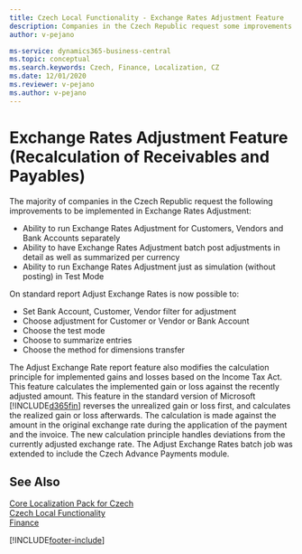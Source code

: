 ```yaml
---
title: Czech Local Functionality - Exchange Rates Adjustment Feature 
description: Companies in the Czech Republic request some improvements in the Exchange Rates Adjustment feature in the Czech version of Business Central.
author: v-pejano

ms-service: dynamics365-business-central
ms.topic: conceptual
ms.search.keywords: Czech, Finance, Localization, CZ
ms.date: 12/01/2020
ms.reviewer: v-pejano
ms.author: v-pejano
---
```


# Exchange Rates Adjustment Feature (Recalculation of Receivables and Payables)

The majority of companies in the Czech Republic request the following improvements to be implemented in Exchange Rates Adjustment:

- Ability to run Exchange Rates Adjustment for Customers, Vendors and Bank Accounts separately
- Ability to have Exchange Rates Adjustment batch post adjustments in detail as well as summarized per currency
- Ability to run Exchange Rates Adjustment just as simulation (without posting) in Test Mode

On standard report Adjust Exchange Rates is now possible to:

- Set Bank Account, Customer, Vendor filter for adjustment
- Choose adjustment for Customer or Vendor or Bank Account
- Choose the test mode
- Choose to summarize entries
- Choose the method for dimensions transfer

The Adjust Exchange Rate report feature also modifies the calculation principle for implemented gains and losses based on the Income Tax Act. This feature calculates the implemented gain or loss against the recently adjusted amount.
This feature in the standard version of Microsoft [!INCLUDE[d365fin](../../includes/d365fin_long_md.md)] reverses the unrealized gain or loss first, and calculates the realized gain or loss afterwards. The calculation is made against the amount in the original exchange rate during the application of the payment and the invoice.
The new calculation principle handles deviations from the currently adjusted exchange rate.
The Adjust Exchange Rates batch job was extended to include the Czech Advance Payments module.

## See Also

[Core Localization Pack for Czech](ui-extensions-core-localization-pack-cz.md)  
[Czech Local Functionality](czech-local-functionality.md)  
[Finance](../../finance.md)  


[!INCLUDE[footer-include](../../includes/footer-banner.md)]